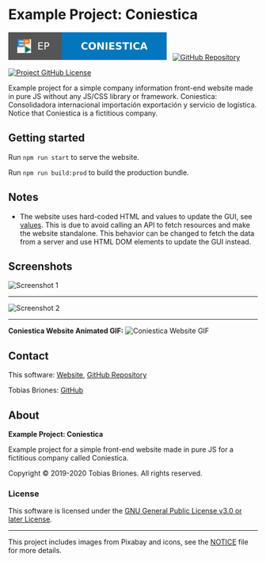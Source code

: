 # Example Project: Coniestica

[![EP](https://raw.githubusercontent.com/tobiasbriones/images/main/example-projects/example.programming.web.coniestica/ep-coniestica-badge.svg)](https://tobiasbriones.github.io/example-project/ep/coniestica)
&nbsp;
[![GitHub Repository](https://raw.githubusercontent.com/tobiasbriones/general-images/main/example-projects/badges/ep-gh-repo-badge.svg)](https://github.com/tobiasbriones/ep-coniestica)

[![Project GitHub License](https://img.shields.io/github/license/tobiasbriones/example.programming.web.coniestica.svg?style=flat-square)](https://github.com/tobiasbriones/ep-coniestica/blob/main/LICENSE)

Example project for a simple company information front-end website made in pure JS without any
JS/CSS library or framework. Coniestica: Consolidadora internacional importación exportación y
servicio de logística. Notice that Coniestica is a fictitious company.

## Getting started

Run ```npm run start``` to serve the website.

Run ```npm run build:prod``` to build the production bundle.

## Notes

- The website uses hard-coded HTML and values to update the GUI, see [values](./src/js/values). This
  is due to avoid calling an API to fetch resources and make the website standalone. This behavior
  can be changed to fetch the data from a server and use HTML DOM elements to update the GUI
  instead.

## Screenshots

![Screenshot 1](https://raw.githubusercontent.com/tobiasbriones/general-images/main/example-projects/example.programming.web.coniestica/screenshot-1.png)

---

![Screenshot 2](https://raw.githubusercontent.com/tobiasbriones/general-images/main/example-projects/example.programming.web.coniestica/screenshot-2.png)

---

**Coniestica Website Animated GIF:**
![Coniestica Website GIF](https://raw.githubusercontent.com/tobiasbriones/example.programming.web.coniestica/main/_project/img/coniestica-website.gif)

## Contact

This software: [Website](https://tobiasbriones.github.io/ep-coniestica), 
[GitHub Repository](https://github.com/tobiasbriones/ep-coniestica)

Tobias Briones: [GitHub](https://github.com/tobiasbriones)

## About

**Example Project: Coniestica**

Example project for a simple front-end website made in pure JS for a fictitious company called
Coniestica.

Copyright © 2019-2020 Tobias Briones. All rights reserved.

### License

This software is licensed under the [GNU General Public License v3.0 or later License](./LICENSE).

---

This project includes images from Pixabay and icons, see the [NOTICE](./NOTICE) file for more
details.
